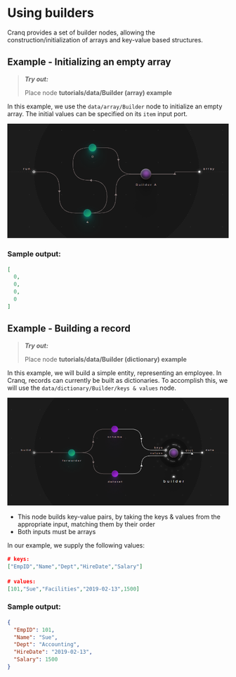 # Using builders

Cranq provides a set of builder nodes, allowing the construction/initialization of arrays and key-value based structures.

## Example - Initializing an empty array

> **_Try out:_**
>
> Place node **tutorials/data/Builder (array) example**

In this example, we use the ```data/array/Builder``` node to initialize an empty array. The initial values can be specified on its ```item``` input port.

![](images/2021-08-16-13-14-46.png)

### Sample output:

```json
[
  0,
  0,
  0,
  0
]
```

## Example - Building a record

> **_Try out:_**
>
> Place node **tutorials/data/Builder (dictionary) example** 

In this example, we will build a simple entity, representing an employee. 
In Cranq, records can currently be built as dictionaries.
To accomplish this, we will use the ```data/dictionary/Builder/keys & values``` node.

![](images/2021-07-15-12-47-30.png)

- This node builds key-value pairs, by taking the keys & values from the appropriate input, matching them by their order
- Both inputs must be arrays

In our example, we supply the following values:

```json
# keys:
["EmpID","Name","Dept","HireDate","Salary"]

# values:
[101,"Sue","Facilities","2019-02-13",1500]
```

### Sample output:

```json
{
  "EmpID": 101,
  "Name": "Sue",
  "Dept": "Accounting",
  "HireDate": "2019-02-13",
  "Salary": 1500
}
```
